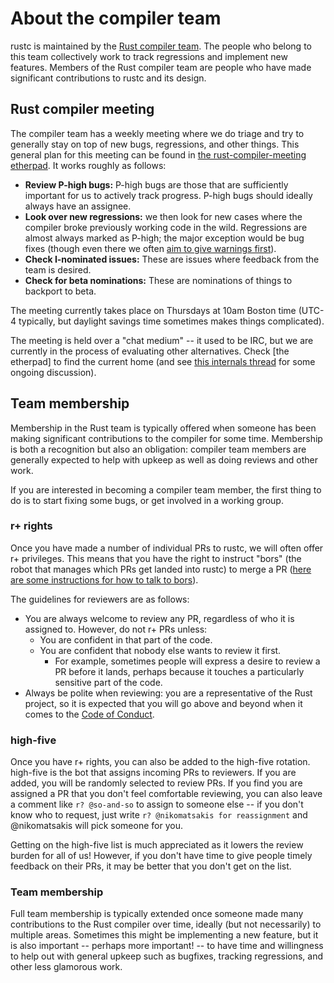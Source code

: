 # About the compiler team

rustc is maintained by the
[Rust compiler team](https://www.rust-lang.org/en-US/team.html). The
people who belong to this team collectively work to track regressions
and implement new features. Members of the Rust compiler team are
people who have made significant contributions to rustc and its
design.

## Rust compiler meeting

The compiler team has a weekly meeting where we do triage and try to generally
stay on top of new bugs, regressions, and other things. This general plan for
this meeting can be found in [the rust-compiler-meeting etherpad][etherpad]. It works
roughly as follows:

- **Review P-high bugs:** P-high bugs are those that are sufficiently important for us
  to actively track progress. P-high bugs should ideally always have an assignee.
- **Look over new regressions:** we then look for new cases where the
  compiler broke previously working code in the wild. Regressions are
  almost always marked as P-high; the major exception would be bug
  fixes (though even there we often
  [aim to give warnings first][procedure]).
- **Check I-nominated issues:** These are issues where feedback from the team is desired.
- **Check for beta nominations:** These are nominations of things to backport to beta.

The meeting currently takes place on Thursdays at 10am Boston time
(UTC-4 typically, but daylight savings time sometimes makes things
complicated).

The meeting is held over a "chat medium" -- it used to be IRC, but we
are currently in the process of evaluating other alternatives. Check
[the etherpad] to find the current home (and see
[this internals thread][thread] for some ongoing discussion).

[etherpad]: https://public.etherpad-mozilla.org/p/rust-compiler-meeting
[thread]: https://internals.rust-lang.org/t/where-should-the-compiler-team-and-perhaps-working-groups-chat/7894
[procedure]: https://forge.rust-lang.org/rustc-bug-fix-procedure.html

## Team membership

Membership in the Rust team is typically offered when someone has been
making significant contributions to the compiler for some
time. Membership is both a recognition but also an obligation:
compiler team members are generally expected to help with upkeep as
well as doing reviews and other work.

If you are interested in becoming a compiler team member, the first
thing to do is to start fixing some bugs, or get involved in a working
group.

### r+ rights

Once you have made a number of individual PRs to rustc, we will often
offer r+ privileges. This means that you have the right to instruct
"bors" (the robot that manages which PRs get landed into rustc) to
merge a PR
([here are some instructions for how to talk to bors][homu-guide]).

[homu-guide]: https://buildbot2.rust-lang.org/homu/

The guidelines for reviewers are as follows:

- You are always welcome to review any PR, regardless of who it is assigned to.
  However, do not r+ PRs unless:
  - You are confident in that part of the code.
  - You are confident that nobody else wants to review it first.
    - For example, sometimes people will express a desire to review a PR before it lands,
      perhaps because it touches a particularly sensitive part of the code.
- Always be polite when reviewing: you are a representative of the Rust project,
  so it is expected that you will go above and beyond when it comes to the [Code of Conduct].

[Code of Conduct]: https://www.rust-lang.org/en-US/conduct.html

### high-five

Once you have r+ rights, you can also be added to the high-five
rotation. high-five is the bot that assigns incoming PRs to
reviewers. If you are added, you will be randomly selected to review
PRs. If you find you are assigned a PR that you don't feel comfortable
reviewing, you can also leave a comment like `r? @so-and-so` to assign
to someone else -- if you don't know who to request, just write `r?
@nikomatsakis for reassignment` and @nikomatsakis will pick someone
for you.

[hi5]: https://github.com/rust-highfive

Getting on the high-five list is much appreciated as it lowers the
review burden for all of us! However, if you don't have time to give
people timely feedback on their PRs, it may be better that you don't
get on the list.

### Team membership

Full team membership is typically extended once someone made many
contributions to the Rust compiler over time, ideally (but not
necessarily) to multiple areas. Sometimes this might be implementing a
new feature, but it is also important -- perhaps more important! -- to
have time and willingness to help out with general upkeep such as
bugfixes, tracking regressions, and other less glamorous work.
